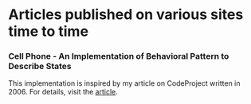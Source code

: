 # Articles published on various sites time to time

### Cell Phone - An Implementation of Behavioral Pattern to Describe States
This implementation is inspired by my article on CodeProject written in 2006. For details, visit the [article](cell-phone-an-implementation-of-behavioral-pattern-to-describe-states.md).
